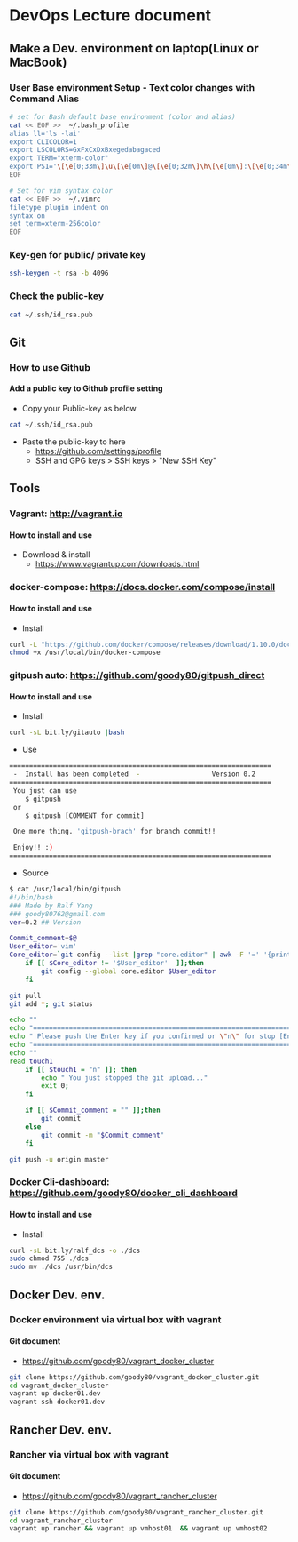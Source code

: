 # DevOps Lecture document
## Make a Dev. environment on laptop(Linux or MacBook)
### User Base environment Setup - Text color changes with Command Alias

```sh
# set for Bash default base environment (color and alias)
cat << EOF >>  ~/.bash_profile
alias ll='ls -lai'
export CLICOLOR=1
export LSCOLORS=GxFxCxDxBxegedabagaced
export TERM="xterm-color" 
export PS1='\[\e[0;33m\]\u\[\e[0m\]@\[\e[0;32m\]\h\[\e[0m\]:\[\e[0;34m\]\w\[\e[0m\]\$ '
EOF

# Set for vim syntax color
cat << EOF >>  ~/.vimrc
filetype plugin indent on
syntax on
set term=xterm-256color
EOF
```


### Key-gen for public/ private key
```sh
ssh-keygen -t rsa -b 4096
```

### Check the public-key
```sh
cat ~/.ssh/id_rsa.pub
```

## Git
### How to use Github
#### Add a public key to Github profile setting
* Copy your Public-key as below
```sh
cat ~/.ssh/id_rsa.pub
```

* Paste the public-key to here 
    * https://github.com/settings/profile
    * SSH and GPG keys > SSH keys > "New SSH Key"


## Tools
### Vagrant: http://vagrant.io
#### How to install and use
* Download & install
    * https://www.vagrantup.com/downloads.html 


### docker-compose: https://docs.docker.com/compose/install
#### How to install and use
* Install
```sh
curl -L "https://github.com/docker/compose/releases/download/1.10.0/docker-compose-$(uname -s)-$(uname -m)" -o /usr/local/bin/docker-compose
chmod +x /usr/local/bin/docker-compose
```

### gitpush auto: https://github.com/goody80/gitpush_direct
#### How to install and use
* Install
```sh
curl -sL bit.ly/gitauto |bash
```

* Use
```sh
==================================================================
 -  Install has been completed  -                  Version 0.2
==================================================================
 You just can use
    $ gitpush
 or
    $ gitpush [COMMENT for commit]

 One more thing. 'gitpush-brach' for branch commit!!

 Enjoy!! :)
==================================================================
```

* Source
```sh
$ cat /usr/local/bin/gitpush
#!/bin/bash
### Made by Ralf Yang
### goody80762@gmail.com
ver=0.2 ## Version

Commit_comment=$@
User_editor='vim'
Core_editor=`git config --list |grep "core.editor" | awk -F '=' '{print $2}'`
	if [[ $Core_editor != '$User_editor'  ]];then
		git config --global core.editor $User_editor
	fi

git pull
git add *; git status

echo ""
echo "==========================================================================="
echo " Please push the Enter key if you confirmed or \"n\" for stop [Enter / n] "
echo "==========================================================================="
echo ""
read touch1
	if [[ $touch1 = "n" ]];	then
		echo " You just stopped the git upload..."
		exit 0;
	fi

	if [[ $Commit_comment = "" ]];then
		git commit
	else
		git commit -m "$Commit_comment"
	fi

git push -u origin master
```

### Docker Cli-dashboard: https://github.com/goody80/docker_cli_dashboard
#### How to install and use
* Install 
```sh
curl -sL bit.ly/ralf_dcs -o ./dcs
sudo chmod 755 ./dcs
sudo mv ./dcs /usr/bin/dcs
```


## Docker Dev. env.
### Docker environment via virtual box with vagrant
#### Git document
* https://github.com/goody80/vagrant_docker_cluster
```sh
git clone https://github.com/goody80/vagrant_docker_cluster.git
cd vagrant_docker_cluster
vagrant up docker01.dev
vagrant ssh docker01.dev
```



## Rancher Dev. env.
### Rancher via virtual box with vagrant
#### Git document
* https://github.com/goody80/vagrant_rancher_cluster
```sh
git clone https://github.com/goody80/vagrant_rancher_cluster.git
cd vagrant_rancher_cluster
vagrant up rancher && vagrant up vmhost01  && vagrant up vmhost02
```

